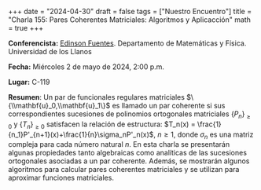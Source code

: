 +++
date  = "2024-04-30"
draft = false
tags  = ["Nuestro Encuentro"]
title = "Charla 155: Pares Coherentes Matriciales: Algoritmos y Aplicacción"
math  = true
+++

**Conferencista:** [Edinson Fuentes](https://sites.google.com/site/edinsonfuentesu). Departamento de Matemáticas y Física. Universidad de los Llanos

**Fecha:** Miércoles 2 de mayo de 2024, 2:00 p.m.

**Lugar:** C-119

**Resumen**: Un par de funcionales regulares matriciales $\{\\mathbf{u}_0,\\mathbf{u}_1\}$ es llamado un par coherente si sus correspondientes sucesiones de polinomios ortogonales matriciales $\{P_n\}_{\geq 0}$ y $\{T_n\}_{\geq 0}$ satisfacen la relación de estructura: $T_n(x) = \frac{1}{n_1}P'_{n+1}(x)+\frac{1}{n}\sigma_nP'_n(x)$, $n\geq 1$, donde $\sigma_n$ es una matriz compleja para cada número natural $n$. En esta charla se presentarán algunas propiedades tanto algebraicas como analíticas de las sucesiones ortogonales asociadas a un par coherente. Además, se mostrarán algunos algoritmos para calcular pares coherentes matriciales y se utilizan para aproximar funciones matriciales.

